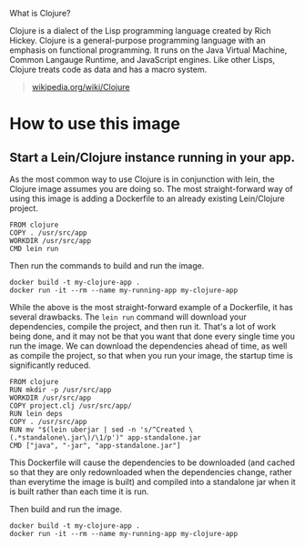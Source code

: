 What is Clojure?

Clojure is a dialect of the Lisp programming language created by Rich Hickey. Clojure is a general-purpose programming language with an emphasis on functional programming. It runs on the Java Virtual Machine, Common Langauge Runtime, and JavaScript engines. Like other Lisps, Clojure treats code as data and has a macro system.

>[wikipedia.org/wiki/Clojure](http://en.wikipedia.org/wiki/Clojure)

# How to use this image

## Start a Lein/Clojure instance running in your app.

As the most common way to use Clojure is in conjunction with lein, the Clojure image assumes you are doing so. The most straight-forward way of using this image is adding a Dockerfile to an already existing Lein/Clojure project.

    FROM clojure
    COPY . /usr/src/app
    WORKDIR /usr/src/app
    CMD lein run

Then run the commands to build and run the image.

    docker build -t my-clojure-app .
    docker run -it --rm --name my-running-app my-clojure-app

While the above is the most straight-forward example of a Dockerfile, it has several drawbacks. The `lein run` command will download your dependencies, compile the project, and then run it. That's a lot of work being done, and it may not be that you want that done every single time you run the image. We can download the dependencies ahead of time, as well as compile the project, so that when you run your image, the startup time is significantly reduced.

    FROM clojure
    RUN mkdir -p /usr/src/app
    WORKDIR /usr/src/app
    COPY project.clj /usr/src/app/
    RUN lein deps
    COPY . /usr/src/app
    RUN mv "$(lein uberjar | sed -n 's/^Created \(.*standalone\.jar\)/\1/p')" app-standalone.jar
    CMD ["java", "-jar", "app-standalone.jar"]

This Dockerfile will cause the dependencies to be downloaded (and cached so that they are only redownloaded when the dependencies change, rather than everytime the image is built) and compiled into a standalone jar when it is built rather than each time it is run.

Then build and run the image.

    docker build -t my-clojure-app .
    docker run -it --rm --name my-running-app my-clojure-app
